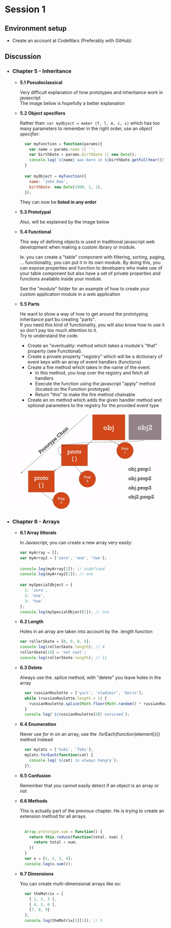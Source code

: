 # Session 1

## Environment setup

- Create an account at CodeWars (Preferably with GitHub)

## Discussion

- ### **Chapter 5 - Inheritance**

  - **5.1 Pseudoclassical**

    Very difficult explanation of how prototypes and inheritance work in javascript\
    The image below is hopefully a better explanation
  
  - **5.2 Object specifiers**

      Rather than: `var myObject = maker (f, l, m, c, s)` which has too many parameters to remember in the right order, use an _object specifier_:
      ```javascript
        var myFunction = function(params){
          var name = params.name || '';
          var birthDate = params.birthDate || new Date();
          console.log(`${name} was born in ${birthDate.getFullYear()}`)
        }

        var myObject = myFunction({
          name: 'John Doe',
          birthDate: new Date(1990, 1, 1),
        });
      ```
      They can now be **listed in any order**

  - **5.3 Prototypal**
      
    Also, will be explained by the image below

  - **5.4 Functional**

    This way of defining objects is used in traditional javascript web development when making a custom library or module.
    
    Ie. you can create a "table" component with filtering, sorting, paging, ... functionality, you can put it in its own module. By doing this, you can expose properties and function to developers who make use of your table component but also have a set of private properties and functions available inside your module.

    See the "module" folder for an example of how to create your custom application module in a web application

  - **5.5 Parts**

    He want to show a way of how to get around the prototyping inheritance part bu creating "parts".\
    If you need this kind of functionality, you will also know how to use it so don't pay too much attention to it.\
    Try to understand the code.
      - Create an "eventuality: method which takes a module's "that" property (see Functional).
      - Create a private property "registry" which will be a dictionary of event keys with an array of event handlers (functions)
      - Create a fire method which takes in the name of the event. 
        - In this method, you loop over the registry and fetch all handlers
        - Execute the function using the javascript "apply" method (located on the Function prototype)
        - Return "this" to make the fire method chainable
      - Create an on method which adds the given handler method and optional parameters to the registry for the provided event type



![Prototype chain](./images/javascript-prototype-chain.png "Prototype chain")

- ### **Chapter 6 - Arrays**

  - **6.1 Array litterals**
  
    In Javascript, you can create a new array very easily:

    ``` Javascript
    var myArray = [];
    var myArray2 = ['zero', 'one', 'two'];

    console.log(myArray[1]); // undefined
    console.log(myArray2[1]); // one

    var mySpecialObject = {
      1: 'zero',
      2: 'one',
      3: 'two'
    };
    console.log(mySpecialObject[1]); // one
    ```

  - **6.2 Length**

    Holes in an array are taken into account by the .length function

    ``` Javascript
    var rollerSkate = [0, 0, 0, 0];
    console.log(rollerSkate.length); // 4
    rollerSkate[10] = 'not cool';
    console.log(rollerSkate.length); // 11
    ```

  - **6.3 Delete**

    Always use the .splice method, with "delete" you leave holes in the array
    ``` Javascript
      var russianRoulette = ['yuri', 'vladimir', 'boris'];
      while (russianRoulette.length > 1) {
        russianRoulette.splice(Math.floor(Math.random() * russianRoulette.length), 1);
      }
      console.log(`${russianRoulette[0]} survived`);
    ```

  - **6.4 Enumeration**
    
    Never use *for in* on an array, use the .forEach(function(element)){} method instead

    ``` Javascript
      var myCats = ['Suki', 'Tobi'];
      myCats.forEach(function(cat) {
        console.log(`${cat} is always hangry`);
      });
    ```

  - **6.5 Confusion**

    Remember that you cannot easily detect if an object is an array or not

  - **6.6 Methods**

    This is actually part of the previous chapter. He is trying to create an extension method for all arrays.

    ``` Javascript

      Array.prototype.sum = function() {
        return this.reduce(function(total, num) {
          return total + num;
        })
      }
      var x = [1, 2, 3, 4];
      console.log(x.sum());

    ```

  - **6.7 Dimensions**

    You can create multi-dimensional arrays like so:

    ``` Javascript
      var theMatrix = [
        [ 1, 2, 3 ],
        [ 4, 5, 6 ],
        [7, 8, 9]
      ];
      console.log(theMatrix[1][1]); // 5
    ```